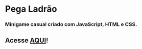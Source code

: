 ﻿# Pega Ladrão

### Minigame casual criado com JavaScript, HTML e CSS.

## Acesse [AQUI](https://lbarbatto.github.io/emojismemogame/)!

